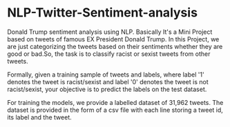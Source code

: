 # NLP-Twitter-Sentiment-analysis
Donald Trump sentiment analysis using NLP.
Basically It's a Mini Project based on tweets of famous EX President Donald Trump. In this Project, we are just categorizing the tweets based on their sentiments whether they are good or bad.So, the task is to classify racist or sexist tweets from other tweets.

Formally, given a training sample of tweets and labels, where label '1' denotes the tweet is racist/sexist and label '0' denotes the tweet is not racist/sexist, your objective is to predict the labels on the test dataset.

For training the models, we provide a labelled dataset of 31,962 tweets. The dataset is provided in the form of a csv file with each line storing a tweet id, its label and the tweet.
